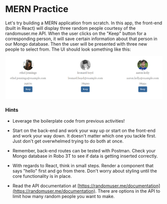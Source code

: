 # MERN Practice

Let's try building a MERN application from scratch. In this app, the front-end (built in React) will display three random people courtesy of the randomuser.me API. When the user clicks on the "Keep" button for a corresponding person, it will save certain information about that person in our Mongo database. Then the user will be presented with three new people to select from. The UI should look something like this:

![Screenshot](screenshot.png)

### Hints

* Leverage the boilerplate code from previous activities!

* Start on the back-end and work your way up or start on the front-end and work your way down. It doesn't matter which one you tackle first. Just don't get overwhelmed trying to do both at once.

* Remember, back-end routes can be tested with Postman. Check your Mongo database in Robo 3T to see if data is getting inserted correctly.

* With regards to React, think in small steps. Render a component that says "hello" first and go from there. Don't worry about styling until the core functionality is in place.

* Read the API documentation at [https://randomuser.me/documentation](https://randomuser.me/documentation). There are options in the API to limit how many random people you want to make.